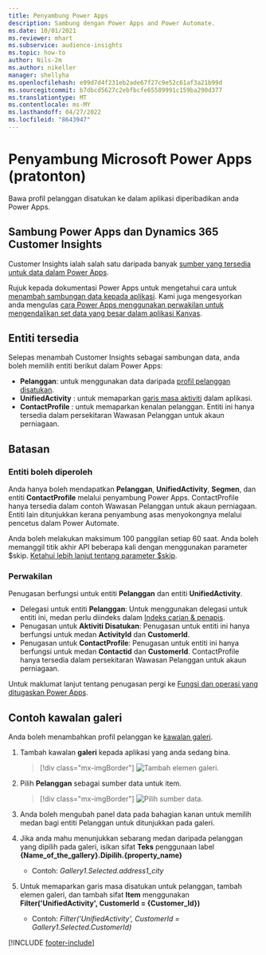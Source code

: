 ```yaml
---
title: Penyambung Power Apps
description: Sambung dengan Power Apps and Power Automate.
ms.date: 10/01/2021
ms.reviewer: mhart
ms.subservice: audience-insights
ms.topic: how-to
author: Nils-2m
ms.author: nikeller
manager: shellyha
ms.openlocfilehash: e99d7d4f231eb2ade67f27c9e52c61af3a21b99d
ms.sourcegitcommit: b7dbcd5627c2ebfbcfe65589991c159ba290d377
ms.translationtype: MT
ms.contentlocale: ms-MY
ms.lasthandoff: 04/27/2022
ms.locfileid: "8643947"
---
```

# <a name="microsoft-power-apps-connector-preview"></a>Penyambung Microsoft Power Apps (pratonton)

Bawa profil pelanggan disatukan ke dalam aplikasi diperibadikan anda Power Apps.

## <a name="connect-power-apps-and-dynamics-365-customer-insights"></a>Sambung Power Apps dan Dynamics 365 Customer Insights

Customer Insights ialah salah satu daripada banyak [sumber yang tersedia untuk data dalam Power Apps](/powerapps/maker/canvas-apps/working-with-data-sources).

Rujuk kepada dokumentasi Power Apps untuk mengetahui cara untuk [menambah sambungan data kepada aplikasi](/powerapps/maker/canvas-apps/add-data-connection). Kami juga mengesyorkan anda mengulas [cara Power Apps menggunakan perwakilan untuk mengendalikan set data yang besar dalam aplikasi Kanvas](/powerapps/maker/canvas-apps/delegation-overview).

## <a name="available-entities"></a>Entiti tersedia

Selepas menambah Customer Insights sebagai sambungan data, anda boleh memilih entiti berikut dalam Power Apps:

- **Pelanggan**: untuk menggunakan data daripada [profil pelanggan disatukan](customer-profiles.md).
- **UnifiedActivity** : untuk memaparkan [garis masa aktiviti](activities.md) dalam aplikasi.
- **ContactProfile** : untuk memaparkan kenalan pelanggan. Entiti ini hanya tersedia dalam persekitaran Wawasan Pelanggan untuk akaun perniagaan.

## <a name="limitations"></a>Batasan

### <a name="retrievable-entities"></a>Entiti boleh diperoleh

Anda hanya boleh mendapatkan **Pelanggan**, **UnifiedActivity**, **Segmen**, dan entiti **ContactProfile** melalui penyambung Power Apps. ContactProfile hanya tersedia dalam contoh Wawasan Pelanggan untuk akaun perniagaan. Entiti lain ditunjukkan kerana penyambung asas menyokongnya melalui pencetus dalam Power Automate.

Anda boleh melakukan maksimum 100 panggilan setiap 60 saat. Anda boleh memanggil titik akhir API beberapa kali dengan menggunakan parameter $skip. [Ketahui lebih lanjut tentang parameter $skip](/connectors/customerinsights/#get-items-from-an-entity).

### <a name="delegation"></a>Perwakilan

Penugasan berfungsi untuk entiti **Pelanggan** dan entiti **UnifiedActivity**. 

- Delegasi untuk entiti **Pelanggan**: Untuk menggunakan delegasi untuk entiti ini, medan perlu diindeks dalam [Indeks carian & penapis](search-filter-index.md).  
- Penugasan untuk **Aktiviti Disatukan**: Penugasan untuk entiti ini hanya berfungsi untuk medan **ActivityId** dan **CustomerId**.  
- Penugasan untuk **ContactProfile**: Penugasan untuk entiti ini hanya berfungsi untuk medan **Contactid** dan **CustomerId**. ContactProfile hanya tersedia dalam persekitaran Wawasan Pelanggan untuk akaun perniagaan.

Untuk maklumat lanjut tentang penugasan pergi ke [Fungsi dan operasi yang ditugaskan Power Apps](/powerapps/maker/canvas-apps/delegation-overview). 

## <a name="example-gallery-control"></a>Contoh kawalan galeri

Anda boleh menambahkan profil pelanggan ke [kawalan galeri](/powerapps/maker/canvas-apps/add-gallery).

1. Tambah kawalan **galeri** kepada aplikasi yang anda sedang bina.

    > [!div class="mx-imgBorder"]
    > ![Tambah elemen galeri.](media/connector-powerapps9.png "Tambah elemen galeri.")

2. Pilih **Pelanggan** sebagai sumber data untuk item.

    > [!div class="mx-imgBorder"]
    > ![Pilih sumber data.](media/choose-datasource-powerapps.png "Pilih sumber data.")

3. Anda boleh mengubah panel data pada bahagian kanan untuk memilih medan bagi entiti Pelanggan untuk ditunjukkan pada galeri.

4. Jika anda mahu menunjukkan sebarang medan daripada pelanggan yang dipilih pada galeri, isikan sifat **Teks** penggunaan label **{Name_of_the_gallery}.Dipilih.{property_name}**  
    - Contoh: _Gallery1.Selected.address1_city_

5. Untuk memaparkan garis masa disatukan untuk pelanggan, tambah elemen galeri, dan tambah sifat **Item** menggunakan **Filter('UnifiedActivity', CustomerId = {Customer_Id})**  
    - Contoh: _Filter('UnifiedActivity', CustomerId = Gallery1.Selected.CustomerId)_


[!INCLUDE [footer-include](includes/footer-banner.md)]
